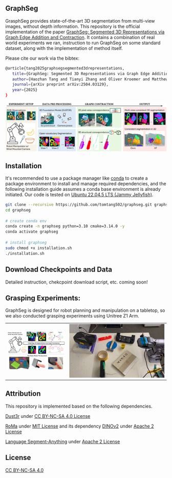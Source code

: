 ## GraphSeg
GrasphSeg provides state-of-the-art 3D segmentation from multi-view images, without depth information. This repository is the official implementation of the paper [GraphSeg: Segmented 3D Representations via Graph Edge Addition and Contraction](https://arxiv.org/abs/2504.03129). It contains a combination of real world experiments we ran, instruction to run GraphSeg on some standard dataset, along with the implementation of method itself. 

Please cite our work via the bibtex:
```bash
@article{tang2025graphsegsegmented3drepresentations,
   title={GraphSeg: Segmented 3D Representations via Graph Edge Addition and Contraction},
   author={Haozhan Tang and Tianyi Zhang and Oliver Kroemer and Matthew Johnson-Roberson and Weiming Zhi},
   journal={arXiv preprint arXiv:2504.03129},
   year={2025}
}
```

![Method Overview](/figures/gseg_overview.jpg)


## Installation

It's recommended to use a package manager like [conda](https://conda.io/projects/conda/en/latest/user-guide/getting-started.html) to create a package environment to install and manage required dependencies, and the following installation guide assumes a conda base environment is already initiated. Our code is tested on [Ubuntu 22.04.5 LTS (Jammy Jellyfish)](https://releases.ubuntu.com/jammy/).

```bash
git clone --recursive https://github.com/tomtang502/graphseg.git graphseg
cd graphseg

# create conda env
conda create -n graphseg python=3.10 cmake=3.14.0 -y
conda activate graphseg

# install graphseg
sudo chmod +x installation.sh 
./installation.sh

```

## Download Checkpoints and Data
Detailed instruction, chekcpoint download script, etc. coming soon!


## Grasping Experiments:
GraphSeg is designed for robot planning and manipulation on a tabletop, so we also conducted grasping experiments using Unitree Z1 Arm.
<table>
  <tr>
    <td><img src="/figures/gs_abs.png" alt="Method Abs" width="300"></td>
    <td><img src="/figures/grasp.gif" alt="Grasp exp" width="500"></td>
  </tr>
</table>


## Attribution

This repository is implemented based on the following dependencies.

[Dust3r](https://github.com/naver/dust3r) under [CC BY-NC-SA 4.0 License](https://creativecommons.org/licenses/by-nc-sa/4.0/) 

[RoMa](https://github.com/Parskatt/RoMa.git) under [MIT License](https://github.com/Parskatt/RoMa/blob/main/LICENSE) and its dependency [DINOv2](https://github.com/facebookresearch/dinov2.git) under [Apache 2 License](https://github.com/facebookresearch/dinov2/blob/main/LICENSE)

[Language Segment-Anything](https://github.com/luca-medeiros/lang-segment-anything.git) under [Apache 2 License](https://github.com/luca-medeiros/lang-segment-anything/blob/main/LICENSE)


## License

[CC BY-NC-SA 4.0](https://creativecommons.org/licenses/by-nc-sa/4.0/legalcode.en)